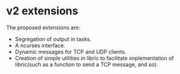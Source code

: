 # v2 extensions

The proposed extensions are:
- Segregation of output in tasks.
- A ncurses interface.
- Dynamic messages for TCP and UDP clients.
- Creation of simple utilities in libric to facilitate implementation of
  libric(such as a function to send a TCP message, and so).
